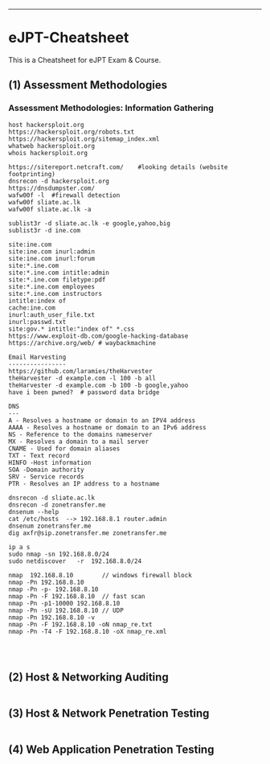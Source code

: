 

--------------------------------------------------------------------------------------------------
# eJPT-Cheatsheet            
This is a Cheatsheet for eJPT Exam & Course.

## (1)  Assessment Methodologies

### Assessment Methodologies: Information Gathering
```
host hackersploit.org
https://hackersploit.org/robots.txt
https://hackersploit.org/sitemap_index.xml
whatweb hackersploit.org
whois hackersploit.org

https://sitereport.netcraft.com/    #looking details (website footprinting)
dnsrecon -d hackersploit.org
https://dnsdumpster.com/
wafw00f -l  #firewall detection
wafw00f sliate.ac.lk
wafw00f sliate.ac.lk -a

sublist3r -d sliate.ac.lk -e google,yahoo,big
sublist3r -d ine.com

site:ine.com
site:ine.com inurl:admin
site:ine.com inurl:forum
site:*.ine.com
site:*.ine.com intitle:admin
site:*.ine.com filetype:pdf
site:*.ine.com employees
site:*.ine.com instructors
intitle:index of
cache:ine.com
inurl:auth_user_file.txt
inurl:passwd.txt
site:gov.* intitle:"index of" *.css
https://www.exploit-db.com/google-hacking-database
https://archive.org/web/ # waybackmachine

Email Harvesting
----------------
https://github.com/laramies/theHarvester
theHarvester -d example.com -l 100 -b all
theHarvester -d example.com -b 100 -b google,yahoo
have i been pwned?  # password data bridge

DNS
---
A - Resolves a hostname or domain to an IPV4 address
AAAA - Resolves a hostname or domain to an IPv6 address
NS - Reference to the domains nameserver
MX - Resolves a domain to a mail server
CNAME - Used for domain aliases
TXT - Text record
HINFO -Host information
SOA -Domain authority
SRV - Service records
PTR - Resolves an IP address to a hostname

dnsrecon -d sliate.ac.lk
dnsrecon -d zonetransfer.me
dnsenum --help
cat /etc/hosts  --> 192.168.8.1 router.admin
dnsenum zonetransfer.me
dig axfr@sip.zonetransfer.me zonetransfer.me

ip a s
sudo nmap -sn 192.168.8.0/24
sudo netdiscover   -r  192.168.8.0/24

nmap  192.168.8.10        // windows firewall block
nmap -Pn 192.168.8.10
nmap -Pn -p- 192.168.8.10
nmap -Pn -F 192.168.8.10  // fast scan
nmap -Pn -p1-10000 192.168.8.10
nmap -Pn -sU 192.168.8.10 // UDP 
nmap -Pn 192.168.8.10 -v
nmap -Pn -F 192.168.8.10 -oN nmap_re.txt
nmap -Pn -T4 -F 192.168.8.10 -oX nmap_re.xml




```

## (2) Host & Networking Auditing
```

```

## (3) Host & Network Penetration Testing

```
```
## (4) Web Application Penetration Testing

```
```
